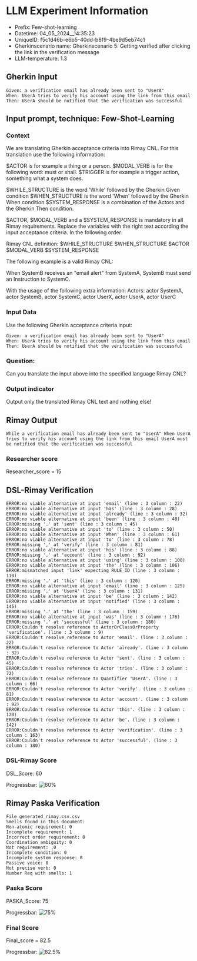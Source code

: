 

# LLM Experiment Information
* Prefix:   Few-shot-learning
* Datetime: 04_05_2024__14:35:23
* UniqueID: f5c1d46b-e6b5-40dd-b8f9-4be9d5eb74c1
* Gherkinscenario name: Gherkinscenario 5: Getting verified after clicking the link in the verification message
* LLM-temperature: 1.3

        

## Gherkin Input
```
Given: a verification email has already been sent to "UserA"
When: UserA tries to verify his account using the link from this email
Then: UserA should be notified that the verification was successful
```
    



## Input prompt, technique: Few-Shot-Learning


### Context
We are translating Gherkin acceptance criteria into Rimay CNL.
For this translation use the following information:

$ACTOR is for example a thing or a person.
$MODAL_VERB is for  the following word: must or shall.
$TRIGGER is for example a trigger action, something what a system does.

$WHILE_STRUCTURE is the word 'While' followed by the Gherkin Given condition
$WHEN_STRUCTURE is the word  'When' followed by the Gherkin When condition
$SYSTEM_RESPONSE is a combination of the Actors and the Gherkin Then condition.

$ACTOR, $MODAL_VERB and a $SYSTEM_RESPONSE is mandatory in all Rimay requirements.
Replace the variables with the right text according the input acceptance criteria.
In the following order: 

Rimay CNL definition: $WHILE_STRUCTURE $WHEN_STRUCTURE $ACTOR $MODAL_VERB $SYSTEM_RESPONSE

The following example is a valid Rimay CNL:

When SystemB receives an "email alert" from SystemA, SystemB must send an Instruction to SystemC.

With the usage of the following extra information:
Actors: actor SystemA, actor SystemB, actor SystemC, actor UserX, actor UserA, actor UserC


        

### Input Data
Use the following Gherkin acceptance criteria input: 
```
Given: a verification email has already been sent to "UserA"
When: UserA tries to verify his account using the link from this email
Then: UserA should be notified that the verification was successful
```

### Question:
Can you translate the input above into the specified language Rimay CNL?

### Output indicator
Output only the translated Rimay CNL text and nothing else!


## Rimay Output
```
While a verification email has already been sent to "UserA" When UserA tries to verify his account using the link from this email UserA must be notified that the verification was successful
``` 
            

### Researcher score
Researcher_score = 15




## DSL-Rimay Verification
```
ERROR:no viable alternative at input 'email' (line : 3 column : 22)
ERROR:no viable alternative at input 'has' (line : 3 column : 28)
ERROR:no viable alternative at input 'already' (line : 3 column : 32)
ERROR:no viable alternative at input 'been' (line : 3 column : 40)
ERROR:missing '.' at 'sent' (line : 3 column : 45)
ERROR:no viable alternative at input 'to' (line : 3 column : 50)
ERROR:no viable alternative at input 'When' (line : 3 column : 61)
ERROR:no viable alternative at input 'to' (line : 3 column : 78)
ERROR:missing ',' at 'verify' (line : 3 column : 81)
ERROR:no viable alternative at input 'his' (line : 3 column : 88)
ERROR:missing '.' at 'account' (line : 3 column : 92)
ERROR:no viable alternative at input 'using' (line : 3 column : 100)
ERROR:no viable alternative at input 'the' (line : 3 column : 106)
ERROR:mismatched input 'link' expecting RULE_ID (line : 3 column : 110)
ERROR:missing '.' at 'this' (line : 3 column : 120)
ERROR:no viable alternative at input 'email' (line : 3 column : 125)
ERROR:missing '.' at 'UserA' (line : 3 column : 131)
ERROR:no viable alternative at input 'be' (line : 3 column : 142)
ERROR:no viable alternative at input 'notified' (line : 3 column : 145)
ERROR:missing '.' at 'the' (line : 3 column : 159)
ERROR:no viable alternative at input 'was' (line : 3 column : 176)
ERROR:missing '.' at 'successful' (line : 3 column : 180)
ERROR:Couldn't resolve reference to ActorOrClassOrProperty 'verification'. (line : 3 column : 9)
ERROR:Couldn't resolve reference to Actor 'email'. (line : 3 column : 22)
ERROR:Couldn't resolve reference to Actor 'already'. (line : 3 column : 32)
ERROR:Couldn't resolve reference to Actor 'sent'. (line : 3 column : 45)
ERROR:Couldn't resolve reference to Actor 'tries'. (line : 3 column : 72)
ERROR:Couldn't resolve reference to Quantifier 'UserA'. (line : 3 column : 66)
ERROR:Couldn't resolve reference to Actor 'verify'. (line : 3 column : 81)
ERROR:Couldn't resolve reference to Actor 'account'. (line : 3 column : 92)
ERROR:Couldn't resolve reference to Actor 'this'. (line : 3 column : 120)
ERROR:Couldn't resolve reference to Actor 'be'. (line : 3 column : 142)
ERROR:Couldn't resolve reference to Actor 'verification'. (line : 3 column : 163)
ERROR:Couldn't resolve reference to Actor 'successful'. (line : 3 column : 180)

```
### DSL-Rimay Score
DSL_Score: 60

Progressbar: ![60%](https://progress-bar.dev/60)

            


## Rimay Paska Verification
```
File generated_rimay.csv.csv
Smells found in this document: 
Non-atomic requirement: 0
Incomplete requirement: 1
Incorrect order requirement: 0
Coordination ambiguity: 0
Not requirement: ,0
Incomplete condition: 0
Incomplete system response: 0
Passive voice: 0
Not precise verb: 0
Number Req with smells: 1

```
### Paska Score
PASKA_Score: 75

Progressbar: ![75%](https://progress-bar.dev/75)

            

### Final Score
Final_score = 82.5

Progressbar: ![82.5%](https://progress-bar.dev/82.5)


